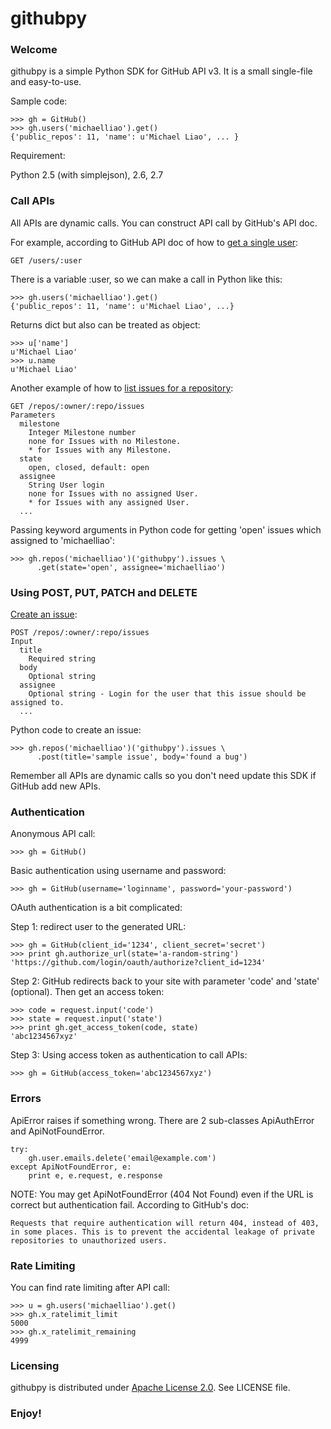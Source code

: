 githubpy
========

### Welcome

githubpy is a simple Python SDK for GitHub API v3. It is a small single-file and easy-to-use.

Sample code:

```
>>> gh = GitHub()
>>> gh.users('michaelliao').get()
{'public_repos': 11, 'name': u'Michael Liao', ... }
```

Requirement:

Python 2.5 (with simplejson), 2.6, 2.7

### Call APIs

All APIs are dynamic calls. You can construct API call by GitHub's API doc.

For example, according to GitHub API doc of how to [get a single user](http://developer.github.com/v3/users/#get-a-single-user):

```
GET /users/:user
```

There is a variable :user, so we can make a call in Python like this:

```
>>> gh.users('michaelliao').get()
{'public_repos': 11, 'name': u'Michael Liao', ...}
```

Returns dict but also can be treated as object:

```
>>> u['name']
u'Michael Liao'
>>> u.name
u'Michael Liao'
```

Another example of how to [list issues for a repository](http://developer.github.com/v3/issues/#list-issues-for-a-repository):

```
GET /repos/:owner/:repo/issues
Parameters
  milestone
    Integer Milestone number
    none for Issues with no Milestone.
    * for Issues with any Milestone.
  state
    open, closed, default: open
  assignee
    String User login
    none for Issues with no assigned User.
    * for Issues with any assigned User.
  ...
```

Passing keyword arguments in Python code for getting 'open' issues which assigned to 'michaelliao':

```
>>> gh.repos('michaelliao')('githubpy').issues \
      .get(state='open', assignee='michaelliao')
```

### Using POST, PUT, PATCH and DELETE

[Create an issue](http://developer.github.com/v3/issues/#create-an-issue):

```
POST /repos/:owner/:repo/issues
Input
  title
    Required string
  body
    Optional string
  assignee
    Optional string - Login for the user that this issue should be assigned to.
  ...
```

Python code to create an issue:

```
>>> gh.repos('michaelliao')('githubpy').issues \
      .post(title='sample issue', body='found a bug')
```

Remember all APIs are dynamic calls so you don't need update this SDK if GitHub add new APIs.

### Authentication

Anonymous API call:

```
>>> gh = GitHub()
```

Basic authentication using username and password:

```
>>> gh = GitHub(username='loginname', password='your-password')
```

OAuth authentication is a bit complicated:

Step 1: redirect user to the generated URL:

```
>>> gh = GitHub(client_id='1234', client_secret='secret')
>>> print gh.authorize_url(state='a-random-string')
'https://github.com/login/oauth/authorize?client_id=1234'
```

Step 2: GitHub redirects back to your site with parameter 'code' and 'state' (optional). Then get an access token:

```
>>> code = request.input('code')
>>> state = request.input('state')
>>> print gh.get_access_token(code, state)
'abc1234567xyz'
```

Step 3: Using access token as authentication to call APIs:

```
>>> gh = GitHub(access_token='abc1234567xyz')
```

### Errors

ApiError raises if something wrong. There are 2 sub-classes ApiAuthError and ApiNotFoundError.

```
try:
    gh.user.emails.delete('email@example.com')
except ApiNotFoundError, e:
    print e, e.request, e.response
```

NOTE: You may get ApiNotFoundError (404 Not Found) even if the URL is correct but authentication fail. According to GitHub's doc:

```
Requests that require authentication will return 404, instead of 403, 
in some places. This is to prevent the accidental leakage of private 
repositories to unauthorized users.
```

### Rate Limiting

You can find rate limiting after API call:

```
>>> u = gh.users('michaelliao').get()
>>> gh.x_ratelimit_limit
5000
>>> gh.x_ratelimit_remaining
4999
```

### Licensing

githubpy is distributed under [Apache License 2.0](http://www.apache.org/licenses/LICENSE-2.0.txt). See LICENSE file.

### Enjoy!
